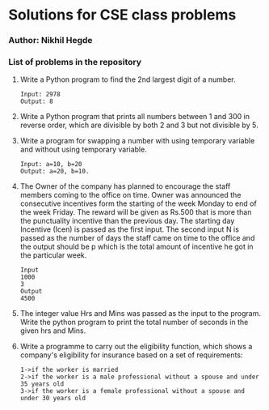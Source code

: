 # Solutions for CSE class problems
### Author: Nikhil Hegde

### List of problems in the repository
  1. Write a Python program to find the 2nd largest digit of a number.
      
      ```
      Input: 2978
      Output: 8
      ```
  2. Write a Python program that prints all numbers between 1 and 300 in reverse order, which are divisible by both 2 and 3 but not divisible by 5. 

  3. Write a program for swapping a number with using temporary variable and without using temporary variable. 

      ```
      Input: a=10, b=20
      Output: a=20, b=10.
      ```

  4. The Owner of the company has planned to encourage the staff members
  coming to the office on time. Owner was announced the consecutive incentives form the starting
  of the week Monday to end of the week Friday. The reward will be given as Rs.500 that is
  more than the punctuality incentive than the previous day. The starting day Incentive (Icen) is
  passed as the first input. The second input N is passed as the number of days the staff came on
  time to the office and the output should be p which is the total amount of incentive he got in
  the particular week. 

      ```
      Input
      1000
      3
      Output
      4500 
      ```
  
  5. The integer value Hrs and Mins was passed as the input to the program. Write the python
  program to print the total number of seconds in the given hrs and Mins. 

  6. Write a programme to carry out the eligibility function, which shows a company's eligibility for insurance based on a set of requirements: 

      ```
      1->if the worker is married
      2->if the worker is a male professional without a spouse and under 35 years old
      3->if the worker is a female professional without a spouse and under 30 years old 